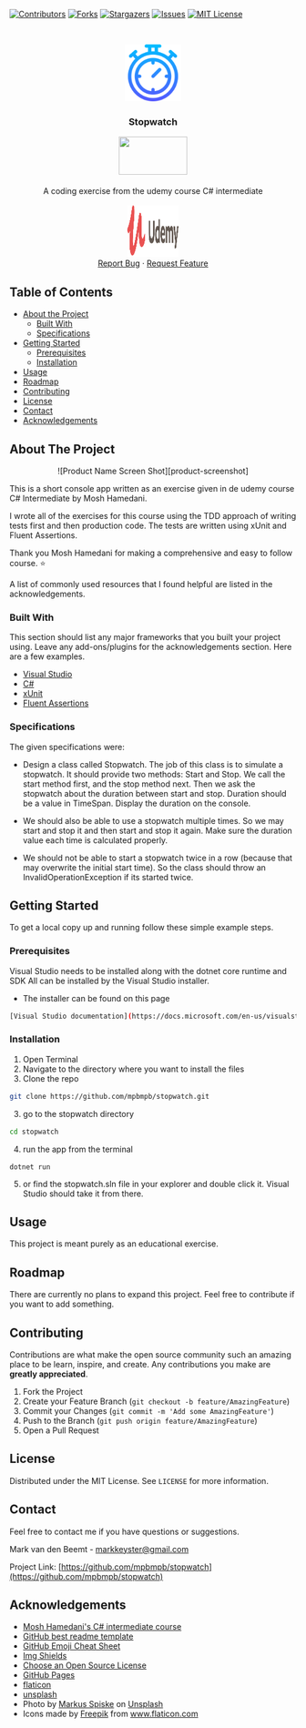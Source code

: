 
<!-- PROJECT SHIELDS -->
<!--
*** I'm using markdown "reference style" links for readability.
*** Reference links are enclosed in brackets [ ] instead of parentheses ( ).
*** See the bottom of this document for the declaration of the reference variables
*** for contributors-url, forks-url, etc. This is an optional, concise syntax you may use.
*** https://www.markdownguide.org/basic-syntax/#reference-style-links
-->
[![Contributors][contributors-shield]][contributors-url]
[![Forks][forks-shield]][forks-url]
[![Stargazers][stars-shield]][stars-url]
[![Issues][issues-shield]][issues-url]
[![MIT License][license-shield]][license-url]




<!-- PROJECT LOGO -->
<br />
<p align="center">
<a href="https://github.com/mpbmpb/stopwatch">
   <img src="/gitAssets/time.svg" height="100" width="100">
</a>

  <h3 align="center">Stopwatch</h3>

  <p align="center">
    <a href="https://www.udemy.com/course/csharp-intermediate-classes-interfaces-and-oop">
    <img src="/gitAssets/c#intermediate.jpg" height="67" width="120"></a>
    <br />
    <br />
    A coding exercise from the udemy course C# intermediate
    <br />
    <br />
    <a href="https://www.udemy.com"><img src="/gitAssets/udemylogo.svg" height="90" width="90"></a>
    <br />
    <a href="https://github.com/mpbmpb/stopwatch/issues">Report Bug</a>
    ·
    <a href="https://github.com/mpbmpb/stopwatch/issues">Request Feature</a>
  </p>
</p>



<!-- TABLE OF CONTENTS -->
## Table of Contents

* [About the Project](#about-the-project)
  * [Built With](#built-with)
  * [Specifications](#specifications)
* [Getting Started](#getting-started)
  * [Prerequisites](#prerequisites)
  * [Installation](#installation)
* [Usage](#usage)
* [Roadmap](#roadmap)
* [Contributing](#contributing)
* [License](#license)
* [Contact](#contact)
* [Acknowledgements](#acknowledgements)



<!-- ABOUT THE PROJECT -->
## About The Project
<p align="center">
![Product Name Screen Shot][product-screenshot]
</p>

This is a short console app written as an exercise given in de udemy course C# Intermediate by Mosh Hamedani.

I wrote all of the exercises for this course using the TDD approach of writing tests first and then production code.
The tests are written using xUnit and Fluent Assertions.

Thank you Mosh Hamedani for making a comprehensive and easy to follow course. :star:

A list of commonly used resources that I found helpful are listed in the acknowledgements.

### Built With
This section should list any major frameworks that you built your project using. Leave any add-ons/plugins for the acknowledgements section. Here are a few examples.
* [Visual Studio](https://docs.microsoft.com/en-us/visualstudio/install/install-visual-studio?view=vs-2019)
* [C#](https://docs.microsoft.com/en-us/dotnet/csharp)
* [xUnit](https://xunit.net)
* [Fluent Assertions](https://fluentassertions.com/)

### Specifications
The given specifications were:

* Design a class called Stopwatch. The job of this class is to simulate a stopwatch. It should provide two methods: Start and Stop. We call the start method first, and the stop method next. Then we ask the stopwatch about the duration between start and stop. Duration should be a value in TimeSpan. Display the duration on the console.

* We should also be able to use a stopwatch multiple times. So we may start and stop it and then start and stop it again. Make sure the duration value each time is calculated properly.

* We should not be able to start a stopwatch twice in a row (because that may overwrite the initial start time). So the class should throw an InvalidOperationException if its started twice.


<!-- GETTING STARTED -->
## Getting Started

To get a local copy up and running follow these simple example steps.

### Prerequisites

Visual Studio needs to be installed along with the dotnet core runtime and SDK
All can be installed by the Visual Studio installer.

* The installer can be found on this page 
```sh
[Visual Studio documentation](https://docs.microsoft.com/en-us/visualstudio/install/install-visual-studio?view=vs-2019)
```

### Installation

1. Open Terminal
2. Navigate to the directory where you want to install the files
3. Clone the repo
```sh
git clone https://github.com/mpbmpb/stopwatch.git
```
3. go to the stopwatch directory
```sh
cd stopwatch
```
4. run the app from the terminal
```
dotnet run
```
5. or find the stopwatch.sln file in your explorer and double click it.
   Visual Studio should take it from there.


<!-- USAGE EXAMPLES -->
## Usage

This project is meant purely as an educational exercise.

<!-- ROADMAP -->
## Roadmap

There are currently no plans to expand this project.
Feel free to contribute if you want to add something.

<!-- CONTRIBUTING -->
## Contributing

Contributions are what make the open source community such an amazing place to be learn, inspire, and create. Any contributions you make are **greatly appreciated**.

1. Fork the Project
2. Create your Feature Branch (`git checkout -b feature/AmazingFeature`)
3. Commit your Changes (`git commit -m 'Add some AmazingFeature'`)
4. Push to the Branch (`git push origin feature/AmazingFeature`)
5. Open a Pull Request



<!-- LICENSE -->
## License

Distributed under the MIT License. See `LICENSE` for more information.



<!-- CONTACT -->
## Contact
Feel free to contact me if you have questions or suggestions.

Mark van den Beemt - markkeyster@gmail.com

Project Link: [https://github.com/mpbmpb/stopwatch](https://github.com/mpbmpb/stopwatch)



<!-- ACKNOWLEDGEMENTS -->
## Acknowledgements
* [Mosh Hamedani's C# intermediate course](https://www.udemy.com/course/csharp-intermediate-classes-interfaces-and-oop)
* [GitHub best readme template](https://github.com/othneildrew/Best-README-Template)
* [GitHub Emoji Cheat Sheet](https://www.webpagefx.com/tools/emoji-cheat-sheet)
* [Img Shields](https://shields.io)
* [Choose an Open Source License](https://choosealicense.com)
* [GitHub Pages](https://pages.github.com)
* [flaticon](https://www.flaticon.com)
* [unsplash](https://unsplash.com)
* <span>Photo by <a href="https://unsplash.com/@markusspiske?utm_source=unsplash&amp;utm_medium=referral&amp;utm_content=creditCopyText">Markus Spiske</a> on <a href="https://unsplash.com/s/photos/code?utm_source=unsplash&amp;utm_medium=referral&amp;utm_content=creditCopyText">Unsplash</a></span>
* <div>Icons made by <a href="http://www.freepik.com/" title="Freepik">Freepik</a> from <a href="https://www.flaticon.com/" title="Flaticon">www.flaticon.com</a></div> 





<!-- MARKDOWN LINKS & IMAGES -->
<!-- https://www.markdownguide.org/basic-syntax/#reference-style-links -->
[contributors-shield]: https://img.shields.io/github/contributors/othneildrew/Best-README-Template.svg?style=flat-square
[contributors-url]: https://github.com/mpbmpb/stopwatch/graphs/contributors
[forks-shield]: https://img.shields.io/github/forks/othneildrew/Best-README-Template.svg?style=flat-square
[forks-url]: https://github.com/mpbmpb/stopwatch/network/members
[stars-shield]: https://img.shields.io/github/stars/othneildrew/Best-README-Template.svg?style=flat-square
[stars-url]: https://github.com/mpbmpb/stopwatch/stargazers
[issues-shield]: https://img.shields.io/github/issues/othneildrew/Best-README-Template.svg?style=flat-square
[issues-url]: https://github.com/mpbmpb/stopwatch/issues
[license-shield]: https://img.shields.io/github/license/othneildrew/Best-README-Template.svg?style=flat-square
[license-url]: https://github.com/mpbmpb/stopwatch/blob/master/LICENSE.txt
[linkedin-shield]: https://img.shields.io/badge/-LinkedIn-black.svg?style=flat-square&logo=linkedin&colorB=555
[linkedin-url]: www.linkedin.com/in/mark-van-den-beemt-7805011b1
[product-screenshot]: https://source.unsplash.com/qjnAnF0jIGk/480x300
[product-svg]: https://source.unsplash.com/qjnAnF0jIGk/480x300

